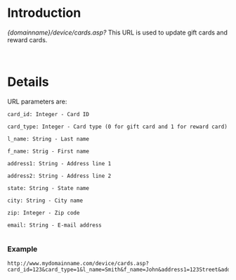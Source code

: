 # Introduction #

_{domainname}/device/cards.asp?_
This URL is used to update gift cards and reward cards.

<br>

<h1>Details</h1>

URL parameters are:<br>
<pre><code>card_id: Integer - Card ID<br>
card_type: Integer - Card type (0 for gift card and 1 for reward card)<br>
l_name: String - Last name<br>
f_name: Strig - First name<br>
address1: String - Address line 1<br>
address2: String - Address line 2<br>
state: String - State name<br>
city: String - City name<br>
zip: Integer - Zip code<br>
email: String - E-mail address<br>
</code></pre>

<h3>Example</h3>
<pre><code>http://www.mydomainname.com/device/cards.asp?card_id=123&amp;card_type=1&amp;l_name=Smith&amp;f_name=John&amp;address1=123Street&amp;address2=Apt12&amp;state=CA&amp;city=MyCity&amp;zip=12345&amp;email=js@abc.com<br>
</code></pre>